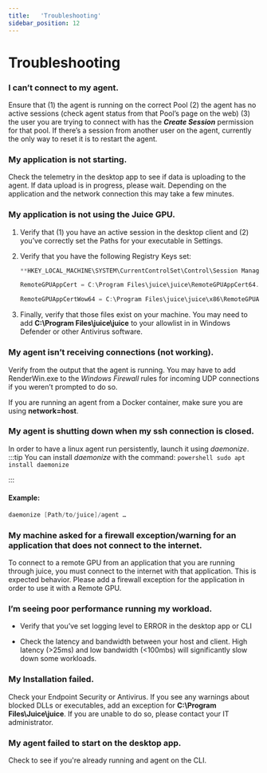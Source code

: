 ```yaml
---
title:   'Troubleshooting'
sidebar_position: 12
---
```

# Troubleshooting

### I can’t connect to my agent.

Ensure that (1) the agent is running on the correct Pool (2) the agent has no active sessions (check agent status from that Pool’s page on the web) (3) the user you are trying to connect with has the ***Create Session*** permission for that pool. If there’s a session from another user on the agent, currently the only way to reset it is to restart the agent. 

 

### My application is not starting. 

Check the telemetry in the desktop app to see if data is uploading to the agent. If data upload is in progress, please wait. Depending on the application and the network connection this may take a few minutes. 

 

### My application is not using the Juice GPU.

1. Verify that (1) you have an active session in the desktop client and (2) you’ve correctly set the Paths for your executable in Settings. 

2. Verify that you have the following Registry Keys set: 

    ```powershell
    **HKEY_LOCAL_MACHINE\SYSTEM\CurrentControlSet\Control\Session Manager\AppCertDLLs**

    RemoteGPUAppCert = C:\Program Files\juice\juice\RemoteGPUAppCert64.dll  

    RemoteGPUAppCertWow64 = C:\Program Files\juice\juice\x86\RemoteGPUAppCert32.dll 
    ```

 
4. Finally, verify that those files exist on your machine. You may need to add **C:\Program Files\juice\juice** to your allowlist in in Windows Defender or other Antivirus software. 

 

### My agent isn’t receiving connections (not working). 

Verify from the output that the agent is running. You may have to add RenderWin.exe to the *Windows Firewall* rules for incoming UDP connections if you weren’t prompted to do so. 

If you are running an agent from a Docker container, make sure you are using **network=host**. 

 
### My agent is shutting down when my ssh connection is closed.

In order to have a linux agent run persistently, launch it using *daemonize*.
:::tip
    You can install *daemonize* with the command:
        ```powershell
        sudo apt install daemonize
        ```

:::

#### Example:

```powershell
daemonize [Path/to/juice]/agent … 
```
 

### My machine asked for a firewall exception/warning for an application that does not connect to the internet.

To connect to a remote GPU from an application that you are running through juice, you must connect to the internet with that application. This is expected behavior. Please add a firewall exception for the application in order to use it with a Remote GPU. 

 

### I’m seeing poor performance running my workload.

- Verify that you’ve set logging level to ERROR in the desktop app or CLI 

- Check the latency and bandwidth between your host and client. High latency (&gt;25ms) and low bandwidth (&lt;100mbs) will significantly slow down some workloads. 

 
### My Installation failed.

Check your Endpoint Security or Antivirus. If you see any warnings about blocked DLLs or executables, add an exception for **C:\Program Files\Juice\juice**. If you are unable to do so, please contact your IT administrator. 

### My agent failed to start on the desktop app.

Check to see if you're already running and agent on the CLI.
